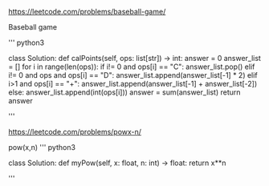 https://leetcode.com/problems/baseball-game/

Baseball game

''' python3

class Solution:
    def calPoints(self, ops: list[str]) -> int:
        answer = 0
        answer_list = []
        for i in range(len(ops)):
            if i!= 0 and ops[i] == "C":
                answer_list.pop()
            elif i!= 0 and ops and ops[i] == "D":
                answer_list.append(answer_list[-1] * 2)
            elif i>1 and ops[i] == "+":
                answer_list.append(answer_list[-1] + answer_list[-2])
            else:
                answer_list.append(int(ops[i]))
        answer = sum(answer_list)
        return answer


'''

https://leetcode.com/problems/powx-n/

pow(x,n)
''' python3

class Solution:
    def myPow(self, x: float, n: int) -> float:
        return x**n
        
'''
